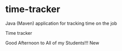 # time-tracker
Java (Maven) application for tracking time on the job

Time tracker

Good Afternoon to All of my Students!!!
New

